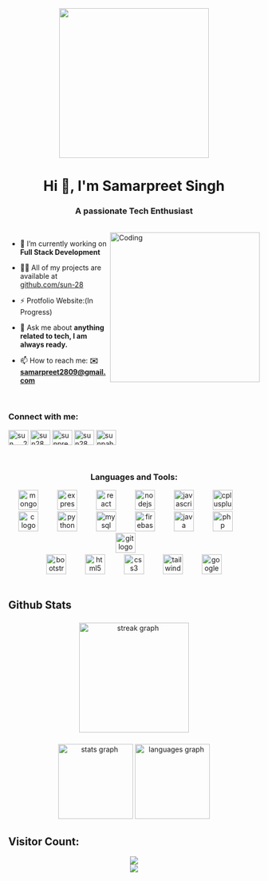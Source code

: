 <div align="center">
  <img height="300" src="https://www.careerguide.com/career/wp-content/uploads/2021/06/2-46.gif"  />
</div>
<h1 align="center">Hi 👋, I'm Samarpreet Singh</h1>
<h3 align="center">A passionate Tech Enthusiast</h3>
<br/>
<img align="right" alt="Coding" width="300" src="https://i.pinimg.com/originals/2a/53/65/2a53651a35816f499270d8275fd5318f.gif">

- 🔭 I’m currently working on **Full Stack Development**

- 👨‍💻 All of my projects are available at [github.com/sun-28](https://github.com/Samar-28)

- ⚡ Protfolio Website:(In Progress)
- 💬 Ask me about **anything related to tech, I am always ready.**

- 📫 How to reach me: **✉️ samarpreet2809@gmail.com**


<br/>
<h3 align="left">Connect with me:</h3>
<p align="left">
<a href="https://twitter.com" target="blank"><img align="center" src="https://raw.githubusercontent.com/rahuldkjain/github-profile-readme-generator/master/src/images/icons/Social/twitter.svg" alt="sun___28" height="30" width="40" /></a>
<a href="https://linkedin.com/in/samar28" target="blank"><img align="center" src="https://raw.githubusercontent.com/rahuldkjain/github-profile-readme-generator/master/src/images/icons/Social/linked-in-alt.svg" alt="sun28" height="30" width="40" /></a>
<a href="https://instagram.com/sam_p_28" target="blank"><img align="center" src="https://raw.githubusercontent.com/rahuldkjain/github-profile-readme-generator/master/src/images/icons/Social/instagram.svg" alt="sunpreet_singh_28" height="30" width="40" /></a>
<a href="https://www.hackerrank.com/sampahwa28" target="blank"><img align="center" src="https://raw.githubusercontent.com/rahuldkjain/github-profile-readme-generator/master/src/images/icons/Social/hackerrank.svg" alt="sun28" height="30" width="40" /></a>
<a href="https://www.leetcode.com/Samar_28" target="blank"><img align="center" src="https://raw.githubusercontent.com/rahuldkjain/github-profile-readme-generator/master/src/images/icons/Social/leet-code.svg" alt="sunpahwa28" height="30" width="40" /></a>
</p>
<br/>
<h3 align="center">Languages and Tools:</h3>
<div align="center">
  <img src="https://cdn.jsdelivr.net/gh/devicons/devicon/icons/mongodb/mongodb-plain-wordmark.svg" height="40" alt="mongodb logo"  />
  <img width="30" />
  <img src="https://cdn.jsdelivr.net/gh/devicons/devicon/icons/express/express-original.svg" height="40" alt="express logo"  />
  <img width="30" />
  <img src="https://cdn.jsdelivr.net/gh/devicons/devicon/icons/react/react-original.svg" height="40" alt="react logo"  />
  <img width="30" />
  <img src="https://cdn.jsdelivr.net/gh/devicons/devicon/icons/nodejs/nodejs-original.svg" height="40" alt="nodejs logo"  />
  <img width="30" />
  <img src="https://cdn.jsdelivr.net/gh/devicons/devicon/icons/javascript/javascript-original.svg" height="40" alt="javascript logo"  />
  <img width="30" />
  <img src="https://cdn.jsdelivr.net/gh/devicons/devicon/icons/cplusplus/cplusplus-original.svg" height="40" alt="cplusplus logo"  />
  <img width="30" />
  <img src="https://cdn.jsdelivr.net/gh/devicons/devicon/icons/c/c-original.svg" height="40" alt="c logo"  />
  <img width="30" />
  <img src="https://cdn.jsdelivr.net/gh/devicons/devicon/icons/python/python-original.svg" height="40" alt="python logo"  />
  <img width="30" />
  <img src="https://cdn.jsdelivr.net/gh/devicons/devicon/icons/mysql/mysql-original.svg" height="40" alt="mysql logo"  />
  <img width="30" />
  <img src="https://cdn.jsdelivr.net/gh/devicons/devicon/icons/firebase/firebase-plain.svg" height="40" alt="firebase logo"  />
  <img width="30" />
  <img src="https://cdn.jsdelivr.net/gh/devicons/devicon/icons/java/java-original.svg" height="40" alt="java logo"  />
  <img width="30" />
  <img src="https://cdn.jsdelivr.net/gh/devicons/devicon/icons/php/php-plain.svg" height="40" alt="php logo"  />
  <img width="30" />
  <img src="https://cdn.jsdelivr.net/gh/devicons/devicon/icons/git/git-original.svg" height="40" alt="git logo"  />
  <img width="30" />
  <br/>
  <img src="https://cdn.jsdelivr.net/gh/devicons/devicon/icons/bootstrap/bootstrap-original.svg" height="40" alt="bootstrap logo"  />
  <img width="30" />
  <img src="https://cdn.jsdelivr.net/gh/devicons/devicon/icons/html5/html5-original.svg" height="40" alt="html5 logo"  />
  <img width="30" />
  <img src="https://cdn.jsdelivr.net/gh/devicons/devicon/icons/css3/css3-original.svg" height="40" alt="css3 logo"  />
  <img width="30" />
  <img src="https://cdn.jsdelivr.net/gh/devicons/devicon/icons/tailwindcss/tailwindcss-plain.svg" height="40" alt="tailwindcss logo"  />
  <img width="30" />
  <img src="https://cdn.jsdelivr.net/gh/devicons/devicon/icons/googlecloud/googlecloud-original.svg" height="40" alt="googlecloud logo"  />
</div><br/>

## Github Stats

###

<div align="center">
  <img src="https://streak-stats.demolab.com?user=Samar-28&locale=en&mode=daily&theme=radical&hide_border=false&border_radius=5&order=3" height="220" alt="streak graph"  />
</div>

###

<div align="center">
  <img src="https://github-readme-stats.vercel.app/api?username=Samar-28&hide_title=false&hide_rank=false&show_icons=true&include_all_commits=true&count_private=true&disable_animations=false&theme=radical&locale=en&hide_border=false&order=1" height="150" alt="stats graph"  />
  <img src="https://github-readme-stats.vercel.app/api/top-langs?username=Samar-28&locale=en&hide_title=false&layout=compact&card_width=320&langs_count=5&theme=radical&hide_border=false&order=2" height="150" alt="languages graph"  />
</div>

###

<div align="left">
</div>

###
## Visitor Count:

<div align="center">
  <img src="https://profile-counter.glitch.me/Samar-28/count.svg?"  />
</div>


<div align="center"><img src=http://ForTheBadge.com/images/badges/built-with-love.svg />
